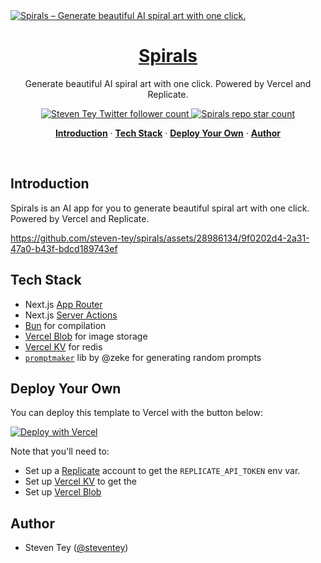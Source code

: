 <a href="https://spirals.vercel.app">
  <img alt="Spirals – Generate beautiful AI spiral art with one click." src="/app/opengraph-image.png">
  <h1 align="center">Spirals</h1>
</a>

<p align="center">
  Generate beautiful AI spiral art with one click. Powered by Vercel and Replicate.
</p>

<p align="center">
  <a href="https://twitter.com/steventey">
    <img src="https://img.shields.io/twitter/follow/steventey?style=flat&label=steventey&logo=twitter&color=0bf&logoColor=fff" alt="Steven Tey Twitter follower count" />
  </a>
  <a href="https://github.com/steven-tey/spirals">
    <img src="https://img.shields.io/github/stars/steven-tey/spirals?label=steven-tey%2Fspirals" alt="Spirals repo star count" />
  </a>
</p>

<p align="center">
  <a href="#introduction"><strong>Introduction</strong></a> ·
  <a href="#tech-stack"><strong>Tech Stack</strong></a> ·
  <a href="#deploy-your-own"><strong>Deploy Your Own</strong></a> ·
  <a href="#author"><strong>Author</strong></a>
</p>
<br/>

## Introduction

Spirals is an AI app for you to generate beautiful spiral art with one click. Powered by Vercel and Replicate.

https://github.com/steven-tey/spirals/assets/28986134/9f0202d4-2a31-47a0-b43f-bdcd189743ef

## Tech Stack

- Next.js [App Router](https://nextjs.org/docs/app)
- Next.js [Server Actions](https://nextjs.org/docs/app/api-reference/functions/server-actions)
- [Bun](https://bun.sh/) for compilation
- [Vercel Blob](https://vercel.com/storage/blob) for image storage
- [Vercel KV](https://vercel.com/storage/kv) for redis
- [`promptmaker`](https://github.com/zeke/promptmaker) lib by @zeke for generating random prompts

## Deploy Your Own

You can deploy this template to Vercel with the button below:

[![Deploy with Vercel](https://vercel.com/button)](https://stey.me/spirals-deploy)

Note that you'll need to:

- Set up a [Replicate](https://replicate.com) account to get the `REPLICATE_API_TOKEN` env var.
- Set up [Vercel KV](https://vercel.com/docs/storage/vercel-kv/quickstart) to get the
- Set up [Vercel Blob](https://vercel.com/docs/storage/vercel-blob/quickstart)

## Author

- Steven Tey ([@steventey](https://twitter.com/steventey))
